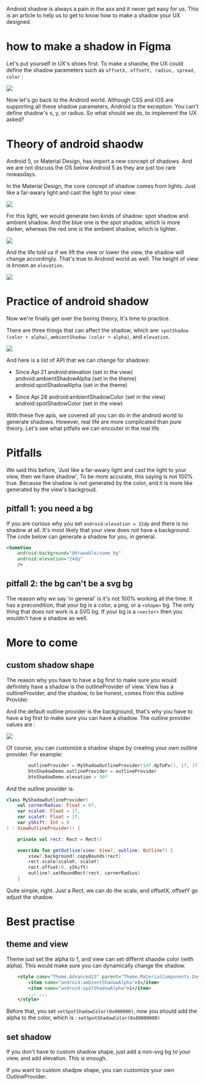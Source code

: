 Android shadow is always a pain in the axx and it never get easy for us. This is an article to help us to get to know how to make a shadow your UX designed.

# how to make a shadow in Figma
Let's put yourself in UX's shoes first. To make a shaodw, the UX could define the shadow parameters such as `offsetX, offsetY, radius, spread, color` :

![](/_image/image-20230722224021-vnn0jmo.png)

Now let's go back to the Android world. Although CSS and iOS are supporting all these shadow parameters, Android is the exception. You can't define shadow's x, y, or radius. So what should we do, to implement the UX asked?

# Theory of android shaodw
Android 5, or Material Design, has import a new concept of shadows. And we are not discuss the OS below Android 5 as they are just too rare nowasdays. 

In the Material Design, the core concept of shadow comes from lights. Just like a far-awary light and cast the light to your view: 

![](/_image/image-20230722224748-9ggenjt.png)

For this light, we would generate two kinds of shadow: spot shadow and ambient shadow.  And the blue one is the spot shadow, which is more darker, whereas the red one is the ambient shadow, which is lighter. 

![](/_image/image-20230722224930-b4gk4j4.png) 


And the life told us if we lift the view or lower the view, the shadow will change accordingly. That's true to Android world as well. The height of view is known as `elevation`.

![](/_image/image-20230722225734-3npmcan.png) 



# Practice of android shadow
Now we're finally get over the boring theory, It's time to practice. 

There are three things that can affect the shadow, which are: `spotShadow (color + alpha)`, `ambientShadow (color + alpha)`, and `elevation`. 

![](/_image/image-20230722225125-tudmjo6.png) 


And here is a list of API that we can change for shadows:

- Since Api 21
	android:elevation (set in the view)
	android:ambientShadowAlpha (set in the theme)
	android:spotShadowAlpha  (set in the theme)

- Since Api 28
	android:ambientShadowColor (set in the view)
	android:spotShadowColor  (set in the view)
	
With these five apis, we covered all you can do in the android world to generate shadows. 
However, real life are more complicated than pure theory. Let's see what pitfalls we can encouter in the real life. 	
	
# Pitfalls

We said this before, 'Just like a far-awary light and cast the light to your view, then we have shadow', To be more accurate, this saying is not 100% true. Because the shadow is not generated by the color, and it is more like generated by the view's backgroud. 

## pitfall 1: you need a bg
If you are curious why you set `android:elevation = 32dp` and there is no shadow at all. It's most likely that your view does not have a background. The code below can generate a shadow for you, in general. 

```xml
<SomeView
	android:background="@drawable/some_bg"
	android:elevation="24dp"
	/>
```


## pitfall 2: the bg can't be a svg bg
The reason why we say 'in general' is it's not 100% working all the time. It has a precondition, that your bg is a color, a png, or a `<shape>` bg. The only thing that does not work is a SVG bg. If your bg is a `<vector>` then you wouldn't have a shadow as well.

# More to come

## custom shadow shape
The reason why you have to have a bg first to make sure you would definitely have a shadow is the outlineProvider of view. View has a outlineProvider, and the shadow, to be honest, comes from this outline Provider. 


And the default outline provider is the background, that's why you have to have a bg first to make sure you can have a shadow. The outline provider values are : 

![](/_image/image-20230722233534-f6fvo8p.png)


Of course, you can customize a shadow shape by creating your own outline provider. For example: 
```kotlin
        outlineProvider = MyShadowOutlineProvider(14f.dpToPx(), 1f, 1f, 0)
        btnShadowDemo.outlineProvider = outlineProvider
        btnShadowDemo.elevation = 30f
```

And the outline provider is: 
```kotlin
class MyShadowOutlineProvider(
    val cornerRadius: Float = 0f,
    var scaleX: Float = 1f,
    var scaleY: Float = 1f,
    var yShift: Int = 0
) : ViewOutlineProvider() {

    private val rect: Rect = Rect()

    override fun getOutline(view: View?, outline: Outline?) {
        view?.background?.copyBounds(rect)
        rect.scale(scaleX, scaleY)
        rect.offset(0, yShift)
        outline?.setRoundRect(rect, cornerRadius)
    }

```        
Quite simple, right. Just a Rect, we can do the scale, and offsetX, offsetY go adjust the shadow. 


# Best practise

## theme and view
Theme just set the alpha to 1, and view can set differnt shaodw color (with alpha). This would make sure you can dynamically change the shadow. 

```xml
    <style name="Theme.Advanced23" parent="Theme.MaterialComponents.DayNight.NoActionBar">
        <item name="android:ambientShadowAlpha">1</item>
        <item name="android:spotShadowAlpha">1</item>      
		... ...
    </style>
```


Before that, you set `setSpotShadowColor(0x000000)`, now you should add the alpha to the color, which is : `setSpotShadowColor(0x88000000)`


## set shadow
If you don't have to custom shadow shape, just add a non-svg bg to your view, and add elevation. This is enough.

If you want to custom shadpw shape, you can customize your own OutlineProvider. 





	